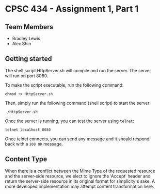# CPSC 434 - Assignment 1, Part 1

## Team Members

- Bradley Lewis
- Alex Shin

## Getting started

The shell script HttpServer.sh will compile and run the server. The server will run on port 8080.

To make the script executable, run the following command:

```
chmod +x HttpServer.sh
```

Then, simply run the following command (shell script) to start the server:

```
./HttpServer.sh
```

Once the server is running, you can test the server using `telnet`:

`telnet localhost 8080`

Once telnet connects, you can send any message and it should respond back with a `200 OK` message.

## Content Type

When there is a conflict between the Mime Type of the requested resource and the server-side resource, we elect to ignore the 'Accept' header and return the server-side resource in its original format for simplicity's sake. A more developed implementation may attempt content transformation here.
